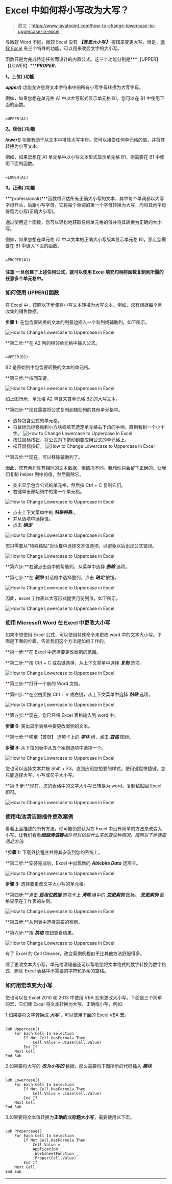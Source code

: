 # Excel 中如何将小写改为大写？

> 原文：<https://www.javatpoint.com/how-to-change-lowercase-to-uppercase-in-excel>

与微软 Word 不同，微软 Excel 没有 ***【变更大小写】*** 按钮来变更大写。但是，[微软 Excel](https://www.javatpoint.com/excel-tutorial) 有三个特殊的功能，可以用来改变文字的大小写。

函数只是为完成特定任务而设计的内置公式。这三个功能分别是***【UPPER】【LOWER】******PROPER***。

**1。上位( )功能**

***upper()*** 功能允许您将文本字符串中的所有小写字母转换为大写字母。

例如，如果您想在单元格 A1 中以大写形式显示单元格 B1，您可以在 B1 中使用下面的函数。

```

=UPPER(A1)

```

**2。降低( )功能**

***lower()*** 功能有助于从文本中排除大写字母。您可以接受任何单元格的值，并将其转换为小写文本。

例如，如果您想在 A1 单元格中以小写文本形式显示单元格 B1，则需要在 B1 中使用下面的函数。

```

=LOWER(A1)

```

**3。正确( )功能**

***professional()***函数将评估所有正确大小写的文本，其中每个单词都以大写字母开头，后跟小写字母。它将每个单词的第一个字母转换为大写，而将其他字母保留为小写(正确大小写)。

通过使用这个函数，您可以轻松地获取任何单元格的值并将其转换为正确的大小写。

例如，如果您想在单元格 A1 中以文本的正确大小写版本显示单元格 B1，那么您需要在 B1 中键入下面的函数。

```

=PROPER(A1)

```

#### 注意:一旦创建了上述任何公式，就可以使用 Excel 填充句柄将函数复制到所需的任意多个单元格中。

### 如何使用 UPPER()函数

在 Excel 中，按照以下步骤将小写文本转换为大写文本。例如，您有根据每个月收集的销售数据。

**步骤 1:** 在包含要转换的文本的列旁边插入一个新列或辅助列，如下所示。

![How to Change Lowercase to Uppercase in Excel](img/48822da9ff7a566c4e8bde86ff9f43c7.png)

**第二步:**在 A2 列的相邻单元格中输入公式。

```

=UPPER(B2) 

```

B2 是原始列中包含要转换的文本的单元格。

**第三步:**按回车键。

![How to Change Lowercase to Uppercase in Excel](img/77baa03c8178a3c5f4abe8757c8cc652.png)

如上图所示，单元格 A2 包含来自单元格 B2 的大写文本。

**第四步:**现在需要将公式复制到辅助列的其他单元格中。

*   选择包含公式的单元格。
*   将鼠标光标移动到小方块或填充选定单元格右下角的手柄，直到看到一个小十字。
    ![How to Change Lowercase to Uppercase in Excel](img/199d725472dfc8f3387011a5168d0f39.png)
*   按住鼠标按钮，将公式向下拖动到要应用公式的单元格上。
*   松开鼠标按钮。
    ![How to Change Lowercase to Uppercase in Excel](img/074963b4c885e9a862b8ad1bd6a2944d.png)

**第五步:**现在，可以移除辅助列了。

因此，您有两列具有相同的文本数据，但情况不同。我想你只会留下正确的。让我们复制 helper 列中的值，然后删除它。

*   突出显示包含公式的单元格，然后按 Ctrl + C 复制它们。
*   右键单击原始列中的第一个单元格。

![How to Change Lowercase to Uppercase in Excel](img/37a8b751e29a58659aee84d69610cd54.png)

*   点击上下文菜单中的 ***粘贴特殊*** 。
*   并从选项中选择值。
*   点击 ***确定***

![How to Change Lowercase to Uppercase in Excel](img/53f105f13445588c1af8a5b21668f8af.png)

您只需要从“特殊粘贴”对话框中选择文本值选项，以避免以后出现公式错误。

![How to Change Lowercase to Uppercase in Excel](img/a70d274528250a9a18c26e458f4010a7.png)

**第六步:**右键点击选中的帮助列，从菜单中选择 ***删除*** 选项。

**第七步:**在 ***删除*** 对话框中选择整列，点击 ***确定*** 按钮。

![How to Change Lowercase to Uppercase in Excel](img/76ba0bf98586bf966db59b37dd004f4c.png)

因此，excel 工作表以大写形式提供月份列值，如下所示。

![How to Change Lowercase to Uppercase in Excel](img/8f51db2797ce2b9b8d86a3489d470275.png)

### 使用 Microsoft Word 在 Excel 中更改大小写

如果不想使用 Excel 公式，可以使用特殊命令来更改 word 中的文本大小写。下面是下面的步骤，告诉我们这个方法是如何工作的。

**第一步:**在 Excel 中选择要更改案例的范围。

**第二步:**按 Ctrl + C 或右键选择，从上下文菜单中选择 ***复制*** 选项。

![How to Change Lowercase to Uppercase in Excel](img/9f6b16dcf6e89f88fc8c77d833cfdc12.png)

**第三步:**打开一个新的 Word 文档。

**第四步:**在空白页按 Ctrl + V 或右键，从上下文菜单中选择 ***粘贴*** 选项。

![How to Change Lowercase to Uppercase in Excel](img/b22226132fec463e97e5ee6e10f5f21d.png)

**第五步:**现在，您已经将 Excel 表格输入到 word 中。

**步骤 6:** 突出显示表格中要更改案例的文本。

**第七步:**移至【首页】 选项卡上的 ***字体*** 组，点击 ***变格*** 图标。

**步骤 8:** 从下拉列表中从五个案例选项中选择一个。

![How to Change Lowercase to Uppercase in Excel](img/277f1eeaeeae5c69c57ca1ee8b3c67d9.png)

您也可以选择文本并按 Shift + F3，直到应用您想要的样式。使用键盘快捷键，您只能选择大写、小写或句子大小写。

**第 9 步:**现在，您的表格中的文字大小写已转换为 word。复制粘贴回 Excel 即可。

![How to Change Lowercase to Uppercase in Excel](img/4bff4113cedc4eed641aa79c95051adc.png)

### 使用电池清洁器插件更改案例

看看上面描述的所有方法，你可能仍然认为在 Excel 中没有简单的方法来改变大小写。让我们看看***细胞清洁器****插件可以做些什么来改变这种情况。按照以下步骤应用此方法:*

 ***步骤 1:** 下载外接程序并将其安装到您的系统上。

**第二步:**安装完成后，Excel 中出现新的 ***Ablebits Data*** 选项卡。

![How to Change Lowercase to Uppercase in Excel](img/8d68eb6eed2640541018ee16b1c8a2ce.png)

**步骤 3:** 选择要更改文字大小写的单元格。

**第四步:**点击 ***启用位数据*** 选项卡上 ***清除*** 组中的 ***变更案例*** 图标。 ***变更案例*** 窗格显示在工作表的左侧。

![How to Change Lowercase to Uppercase in Excel](img/a60e3b751e8aa662a2ef2caf926bd7ee.png)

**第五步:**从列表中选择需要的案例。

**第六步:**按 ***换格*** 按钮查看结果。

![How to Change Lowercase to Uppercase in Excel](img/f794cf68074d2a6f7089812100c0edf0.png)

有了 Excel 的 Cell Cleaner，改变案例例程似乎比其他方法舒服得多。

除了更改文本大小写，单元格清理器还可以帮助您将文本格式的数字转换为数字格式，删除 Excel 表格中不需要的字符和多余的空格。

### 如何用宏改变大小写

您也可以在 Excel 2010 和 2013 中使用 VBA 宏来更改大小写。下面是三个简单的宏，它们使 Excel 将文本转换为大写、正确或小写，例如:

1.如果要将文字转换成 ***大写*** ，可以使用下面的 Excel VBA 宏。

```

Sub Uppercase()
    For Each Cell In Selection
        If Not Cell.HasFormula Then
            Cell.Value = UCase(Cell.Value)
        End If
    Next Cell
End Sub

```

2.如果要将大写的 ***改为小写的*** 数据，那么需要将下图所示的代码插入 ***模块***

```

Sub Lowercase()
    For Each Cell In Selection
        If Not Cell.HasFormula Then
            Cell.Value = LCase(Cell.Value)
        End If
    Next Cell
End Sub

```

3.如果要将文本值转换为**正确的**或**标题大小写**，需要使用以下宏。

```

Sub Propercase()
    For Each Cell In Selection
        If Not Cell.HasFormula Then
            Cell.Value = _
            Application _
            .WorksheetFunction _
            .Proper(Cell.Value)
        End If
    Next Cell
End Sub

```

* * **
